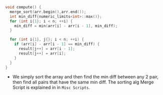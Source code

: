```cpp
void compute() {
  merge_sort(arr.begin(),arr.end());
  int min_diff{numeric_limits<int>::max()};
  for (int i{1}; i < n; ++i) {
    min_diff = min(arr[i] - arr[i - 1], min_diff);
  }

  for (int i{1}, j{}; i < n; ++i) {
    if (arr[i] - arr[i - 1] == min_diff) {
      result[j++] = arr[i - 1];
      result[j++] = arr[i];
    }
  }
}
```
- We simply sort the array and then find the min diff between any 2 pair, then find all pairs that have the same min diff. The sorting alg Merge Script is explained in in `Misc Scripts`.
